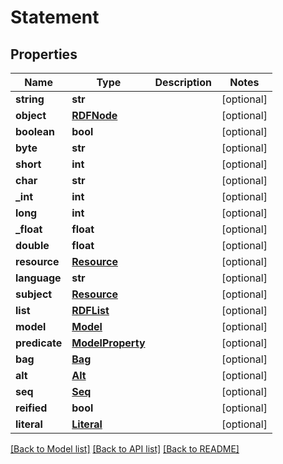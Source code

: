 # Statement

## Properties
Name | Type | Description | Notes
------------ | ------------- | ------------- | -------------
**string** | **str** |  | [optional] 
**object** | [**RDFNode**](RDFNode.md) |  | [optional] 
**boolean** | **bool** |  | [optional] 
**byte** | **str** |  | [optional] 
**short** | **int** |  | [optional] 
**char** | **str** |  | [optional] 
**_int** | **int** |  | [optional] 
**long** | **int** |  | [optional] 
**_float** | **float** |  | [optional] 
**double** | **float** |  | [optional] 
**resource** | [**Resource**](Resource.md) |  | [optional] 
**language** | **str** |  | [optional] 
**subject** | [**Resource**](Resource.md) |  | [optional] 
**list** | [**RDFList**](RDFList.md) |  | [optional] 
**model** | [**Model**](Model.md) |  | [optional] 
**predicate** | [**ModelProperty**](ModelProperty.md) |  | [optional] 
**bag** | [**Bag**](Bag.md) |  | [optional] 
**alt** | [**Alt**](Alt.md) |  | [optional] 
**seq** | [**Seq**](Seq.md) |  | [optional] 
**reified** | **bool** |  | [optional] 
**literal** | [**Literal**](Literal.md) |  | [optional] 

[[Back to Model list]](../README.md#documentation-for-models) [[Back to API list]](../README.md#documentation-for-api-endpoints) [[Back to README]](../README.md)


